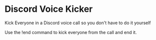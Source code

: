 # Discord Voice Kicker

Kick Everyone in a Discord voice call so you don't have to do it yourself

Use the !end command to kick everyone from the call and end it.

